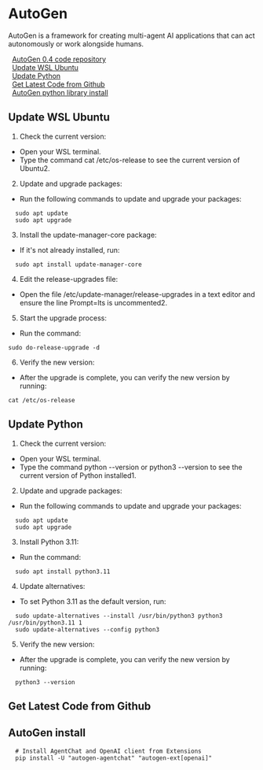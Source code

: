 # AutoGen 
AutoGen is a framework for creating multi-agent AI applications that can act autonomously or work alongside humans.  

&nbsp;&nbsp;[AutoGen 0.4 code repository](https://github.com/microsoft/autogen?tab=readme-ov-file)  
&nbsp;&nbsp;[Update WSL Ubuntu](#update-wsl-ubuntu)  
&nbsp;&nbsp;[Update Python](#update-python)  
&nbsp;&nbsp;[Get Latest Code from Github](#get-latest-code-from-github)  
&nbsp;&nbsp;[AutoGen python library install](#autogen-install)  

   
## Update WSL Ubuntu
1. Check the current version:
- Open your WSL terminal.
- Type the command cat /etc/os-release to see the current version of Ubuntu2.

2. Update and upgrade packages:
- Run the following commands to update and upgrade your packages:
```
  sudo apt update
  sudo apt upgrade
```

3. Install the update-manager-core package:
- If it's not already installed, run:
```
  sudo apt install update-manager-core
```

4. Edit the release-upgrades file:
- Open the file /etc/update-manager/release-upgrades in a text editor and ensure the line Prompt=lts is uncommented2.

5. Start the upgrade process:
- Run the command:
```
sudo do-release-upgrade -d
```

6. Verify the new version:
- After the upgrade is complete, you can verify the new version by running:
```
cat /etc/os-release
```

## Update Python

1. Check the current version:
- Open your WSL terminal.
- Type the command python --version or python3 --version to see the current version of Python installed1.

2. Update and upgrade packages:
- Run the following commands to update and upgrade your packages:
```
  sudo apt update
  sudo apt upgrade
```

3. Install Python 3.11:
- Run the command:
```
  sudo apt install python3.11
```

4. Update alternatives:
- To set Python 3.11 as the default version, run:
```
  sudo update-alternatives --install /usr/bin/python3 python3 /usr/bin/python3.11 1
  sudo update-alternatives --config python3
```

5. Verify the new version:
- After the upgrade is complete, you can verify the new version by running:
```
  python3 --version
```

## Get Latest Code from Github

## AutoGen install
```
  # Install AgentChat and OpenAI client from Extensions
  pip install -U "autogen-agentchat" "autogen-ext[openai]"
```



